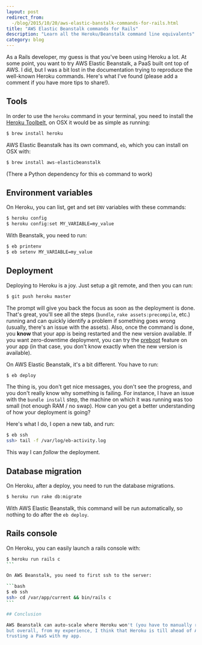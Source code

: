 ```yaml
---
layout: post
redirect_from:
  -/blog/2015/10/20/aws-elastic-banstalk-commands-for-rails.html
title: "AWS Elastic Beanstalk commands for Rails"
description: "Learn all the Heroku/Beanstalk command line equivalents"
category: blog
---
```


As a Rails developer, my guess is that you've been using Heroku a lot. At some point, you want
to try AWS Elastic Beanstalk, a PaaS built ont top of AWS. I did, but I was a bit lost
in the documentation trying to reproduce the well-known Heroku commands. Here's what
I've found (please add a comment if you have more tips to share!).

## Tools

In order to use the `heroku` command in your terminal, you need to install the [Heroku Toolbelt](https://toolbelt.heroku.com),
on OSX it would be as simple as running:

```bash
$ brew install heroku
```

AWS Elastic Beanstalk has its own command, `eb`, which you can install on OSX with:

```bash
$ brew install aws-elasticbeanstalk
```

(There a Python dependency for this `eb` command to work)

## Environment variables

On Heroku, you can list, get and set `ENV` variables with these commands:

```bash
$ heroku config
$ heroku config:set MY_VARIABLE=my_value
```

With Beanstalk, you need to run:

```bash
$ eb printenv
$ eb setenv MY_VARIABLE=my_value
```

## Deployment

Deploying to Heroku is a joy. Just setup a git remote, and then you can run:

```bash
$ git push heroku master
```

The prompt will give you back the focus as soon as the deployment is done. That's great,
you'll see all the steps (`bundle`, `rake assets:precompile`, etc.) running and can
quickly identify a problem if something goes wrong (usually, there's an issue with the
assets). Also, once the command is done, you **know** that your app is being restarted
and the new version available. If you want zero-downtime deployment, you can try
the [preboot](https://devcenter.heroku.com/articles/preboot) feature on your app (in that
case, you don't know exactly when the new version is available).

On AWS Elastic Beanstalk, it's a bit different. You have to run:

```bash
$ eb deploy
```

The thing is, you don't get nice messages, you don't see the progress, and you don't really
know why something is failing. For instance, I have an issue with the `bundle install` step,
the machine on which it was running was too small (not enough RAM / no swap). How can you
get a better understanding of how your deployment is going?

Here's what I do, I open a new tab, and run:

```bash
$ eb ssh
ssh> tail -f /var/log/eb-activity.log
```

This way I can *follow* the deployment.

## Database migration

On Heroku, after a deploy, you need to run the database migrations.

```bash
$ heroku run rake db:migrate
```

With AWS Elastic Beanstalk, this command will be run automatically, so nothing
to do after the `eb deploy`.

## Rails console

On Heroku, you can easily launch a rails console with:

````bash
$ heroku run rails c
```

On AWS Beanstalk, you need to first ssh to the server:

```bash
$ eb ssh
ssh> cd /var/app/current && bin/rails c
```

## Conclusion

AWS Beanstalk can auto-scale where Heroku won't (you have to manually run `heroku ps:scale` commands),
but overall, from my experience, I think that Heroku is till ahead of AWS Beanstalk when it comes to fully
trusting a PaaS with my app.

